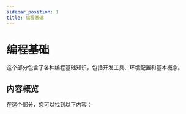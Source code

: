 ```yaml
---
sidebar_position: 1
title: 编程基础
---
```


# 编程基础

这个部分包含了各种编程基础知识，包括开发工具、环境配置和基本概念。

## 内容概览

在这个部分，您可以找到以下内容：

